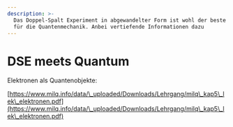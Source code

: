 ```yaml
---
description: >-
  Das Doppel-Spalt Experiment in abgewandelter Form ist wohl der beste Einstieg
  für die Quantenmechanik. Anbei vertiefende Informationen dazu
---
```


# DSE meets Quantum

Elektronen als Quantenobjekte:

[https://www.milq.info/data/\_uploaded/Downloads/Lehrgang/milq\_kap5\_lek\_elektronen.pdf](https://www.milq.info/data/\_uploaded/Downloads/Lehrgang/milq\_kap5\_lek\_elektronen.pdf)
